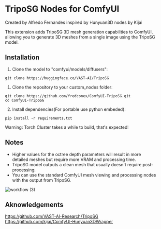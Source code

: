 # TripoSG Nodes for ComfyUI
Created by Alfredo Fernandes inspired by Hunyuan3D nodes by Kijai

This extension adds TripoSG 3D mesh generation capabilities to ComfyUI, allowing you to generate 3D meshes from a single image using the TripoSG model.

## Installation

1. Clone the model to "comfyui/models/diffusers":
  ```
  git clone https://huggingface.co/VAST-AI/TripoSG
  ```
1. Clone the repository to your custom_nodes folder:
  ```
  git clone https://github.com/fredconex/ComfyUI-TripoSG.git
  cd ComfyUI-TripoSG
  ```
2. Install dependencies(For portable use python embeded):
  ```
  pip install -r requirements.txt
  ```
Warning: Torch Cluster takes a while to build, that's expected!

## Notes

- Higher values for the octree depth parameters will result in more detailed meshes but require more VRAM and processing time.
- TripoSG model outputs a clean mesh that usually doesn't require post-processing.
- You can use the standard ComfyUI mesh viewing and processing nodes with the output from TripoSG.

![workflow (3)](https://github.com/user-attachments/assets/dacfd371-4200-4629-b5f7-a6735344fb9d)

## Aknowledgements
https://github.com/VAST-AI-Research/TripoSG  
https://github.com/kijai/ComfyUI-Hunyuan3DWrapper
